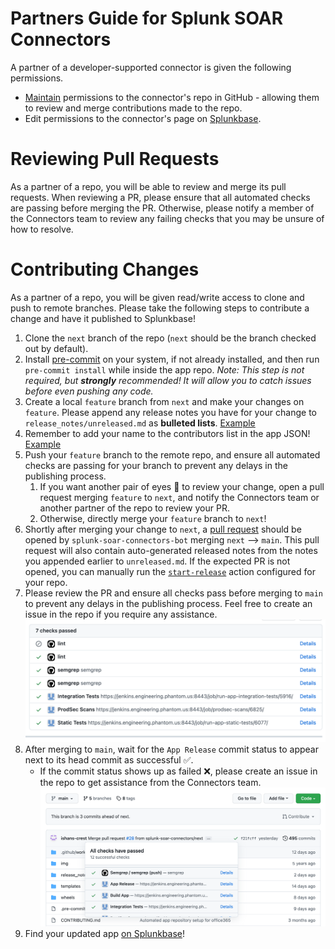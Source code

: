 # Partners Guide for Splunk SOAR Connectors
A partner of a developer-supported connector is given the following permissions.
 - [Maintain](https://docs.github.com/en/organizations/managing-access-to-your-organizations-repositories/repository-roles-for-an-organization)
permissions to the connector's repo in GitHub - allowing them to review and merge contributions made to the repo. 
 - Edit permissions to the connector's page on [Splunkbase](https://splunkbase.splunk.com/).

# Reviewing Pull Requests
As a partner of a repo, you will be able to review and merge its pull requests. 
When reviewing a PR, please ensure that all automated checks are passing before merging the PR. 
Otherwise, please notify a member of the Connectors team to review any failing checks 
that you may be unsure of how to resolve.

# Contributing Changes
As a partner of a repo, you will be given read/write access to clone and push to remote branches. 
Please take the following steps to contribute a change and have it published to Splunkbase!
  1. Clone the `next` branch of the repo (`next` should be the branch checked out by default).
  1. Install [pre-commit](https://pre-commit.com/#install) on your system, if not already installed, 
     and then run `pre-commit install` while inside the app repo. _Note: This step is not required, but **strongly** recommended! It will allow you to catch issues before even pushing any code._
  1. Create a local `feature` branch from `next` and make your changes on `feature`. 
     Please append any release notes you have for your change to `release_notes/unreleased.md` as **bulleted lists**. [Example](https://github.com/splunk-soar-connectors/screenshotmachine/commit/679403aaee1c5d92adcc9c7743deba419d519c9f) 
  1. Remember to add your name to the contributors list in the app JSON! [Example](https://github.com/splunk-soar-connectors/smime/blob/next/smime.json#L14)
  1. Push your `feature` branch to the remote repo, and ensure all automated checks are passing for your 
     branch to prevent any delays in the publishing process.
     1. If you want another pair of eyes :eyes: to review your change, open a pull request merging `feature` to `next`, and notify the Connectors team or another partner of the repo to review your PR.
     1. Otherwise, directly merge your `feature` branch to `next`!
  1. Shortly after merging your change to `next`, a [pull request](https://github.com/splunk-soar-connectors/office365/pull/28) 
     should be opened by `splunk-soar-connectors-bot` merging `next` --> `main`. This pull request will also contain auto-generated released notes from the notes you appended earlier to `unreleased.md`. If the expected PR is not opened, you can manually run the [`start-release`](https://github.com/splunk-soar-connectors/office365/actions/workflows/start-release.yml) action configured for your repo.
  1. Please review the PR and ensure all checks pass before merging to `main` to prevent any 
     delays in the publishing process. Feel free to create an issue in the repo if you require any assistance.
  ![](Images/automated_checks.png)
  1. After merging to `main`,  wait for the `App Release` commit status to appear next to its head 
     commit as successful :white_check_mark:.
     - If the commit status shows up as failed :x:, please create an issue in the repo to get assistance 
       from the Connectors team. 
  ![](Images/app_release_status.png)
  1. Find your updated app [on Splunkbase](https://splunkbase.splunk.com/apps/#/product/soar/)!
